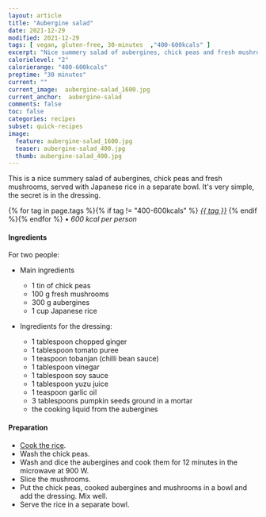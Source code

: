 ```yaml
---
layout: article
title: "Aubergine salad"
date: 2021-12-29
modified: 2021-12-29
tags: [ vegan, gluten-free, 30-minutes  ,"400-600kcals" ]
excerpt: "Nice summery salad of aubergines, chick peas and fresh mushrooms."
calorielevel: "2"
calorierange: "400-600kcals"
preptime: "30 minutes"
current: ""
current_image:  aubergine-salad_1600.jpg
current_anchor:  aubergine-salad
comments: false
toc: false
categories: recipes
subset: quick-recipes
image:
  feature: aubergine-salad_1600.jpg
  teaser: aubergine-salad_400.jpg
  thumb: aubergine-salad_400.jpg
---
```

 
This is a nice summery salad of aubergines, chick peas and fresh mushrooms, served with Japanese rice in a separate bowl. It's very simple, the secret is in the dressing.

{% for tag in page.tags %}{% if tag != "400-600kcals" %}&nbsp;<a class="post-tag" href="{{ site.url}}/tags/#{{ tag }}">_{{ tag }}_</a>&nbsp;{% endif %}{% endfor %} &bull;&nbsp;<em>600&nbsp;kcal&nbsp;per&nbsp;person</em>&nbsp;&nbsp;<a href="{{ site.url}}/tags/#400-600kcals"><img src="{{ site.url }}/images/battery_lvl_2.png" style="height:1.0em;"></a>

#### Ingredients

For two people:

- Main ingredients 
    - 1 tin of chick peas
    - 100 g fresh mushrooms
    - 300 g aubergines
    - 1 cup Japanese rice

- Ingredients for the dressing:
    - 1 tablespoon chopped ginger
    - 1 tablespoon tomato puree 
    - 1 teaspoon tobanjan (chilli bean sauce) 
    - 1 tablespoon vinegar 
    - 1 tablespoon soy sauce 
    - 1 tablespoon yuzu juice 
    - 1 teaspoon garlic oil 
    - 3 tablespoons pumpkin seeds ground in a mortar
    - the cooking liquid from the aubergines

#### Preparation

- [Cook the rice]({{site.url}}/basics/#toc0).
- Wash the chick peas.
- Wash and dice the aubergines and cook them for 12 minutes in the microwave at 900 W. 
- Slice the mushrooms.
- Put the chick peas, cooked aubergines and mushrooms in a bowl and add the dressing. Mix well.
- Serve the rice in a separate bowl.



